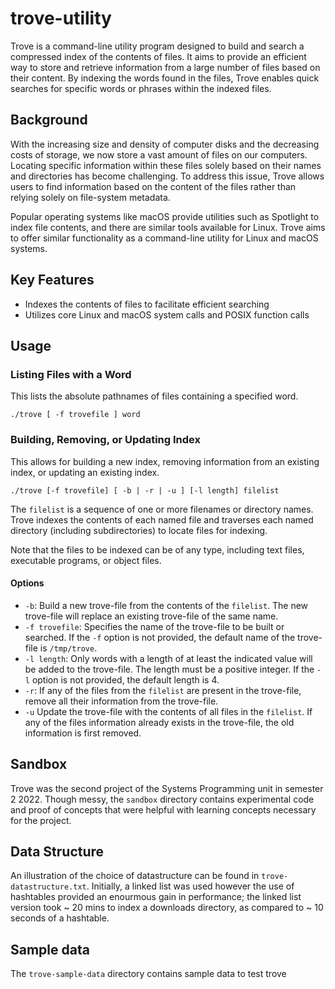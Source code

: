 # trove-utility

Trove is a command-line utility program designed to build and search a compressed index of the contents of files. It aims to provide an efficient way to store and retrieve information from a large number of files based on their content. By indexing the words found in the files, Trove enables quick searches for specific words or phrases within the indexed files.

## Background

With the increasing size and density of computer disks and the decreasing costs of storage, we now store a vast amount of files on our computers. Locating specific information within these files solely based on their names and directories has become challenging. To address this issue, Trove allows users to find information based on the content of the files rather than relying solely on file-system metadata.

Popular operating systems like macOS provide utilities such as Spotlight to index file contents, and there are similar tools available for Linux. Trove aims to offer similar functionality as a command-line utility for Linux and macOS systems.

## Key Features

- Indexes the contents of files to facilitate efficient searching
- Utilizes core Linux and macOS system calls and POSIX function calls

## Usage

### Listing Files with a Word

This lists the absolute pathnames of files containing a specified word.

```
./trove [ -f trovefile ] word
```

### Building, Removing, or Updating Index

This allows for building a new index, removing information from an existing index, or updating an existing index.

```
./trove [-f trovefile] [ -b | -r | -u ] [-l length] filelist
```

The `filelist` is a sequence of one or more filenames or directory names. Trove indexes the contents of each named file and traverses each named directory (including subdirectories) to locate files for indexing.

Note that the files to be indexed can be of any type, including text files, executable programs, or object files.

#### Options

- `-b`: Build a new trove-file from the contents of the `filelist`. The new trove-file will replace an existing trove-file of the same name.
- `-f trovefile`: Specifies the name of the trove-file to be built or searched. If the `-f` option is not provided, the default name of the trove-file is `/tmp/trove`.
- `-l length`: Only words with a length of at least the indicated value will be added to the trove-file. The length must be a positive integer. If the `-l` option is not provided, the default length is 4.
- `-r`: If any of the files from the `filelist` are present in the trove-file, remove all their information from the trove-file.
- `-u` Update the trove-file with the contents of all files in the `filelist`. If any of the files information already exists in the trove-file, the old information is first removed.

## Sandbox

Trove was the second project of the Systems Programming unit in semester 2 2022. Though messy, the `sandbox` directory contains experimental code and proof of concepts that were helpful with learning concepts necessary for the project.

## Data Structure

An illustration of the choice of datastructure can be found in `trove-datastructure.txt`. Initially, a linked list was used however the use of hashtables provided an enourmous gain in performance; the linked list version took ~ 20 mins to index a downloads directory, as compared to ~ 10 seconds of a hashtable.

## Sample data

The `trove-sample-data` directory contains sample data to test trove

